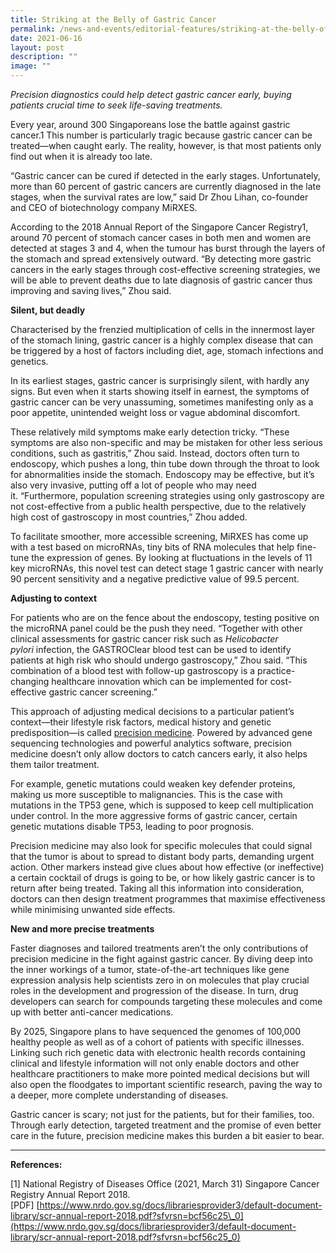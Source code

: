 ```yaml
---
title: Striking at the Belly of Gastric Cancer
permalink: /news-and-events/editorial-features/striking-at-the-belly-of-gastric-cancer/
date: 2021-06-16
layout: post
description: ""
image: ""
---
```

_Precision diagnostics could help detect gastric cancer early, buying patients crucial time to seek life-saving treatments._

Every year, around 300 Singaporeans lose the battle against gastric cancer.1 This number is particularly tragic because gastric cancer can be treated—when caught early. The reality, however, is that most patients only find out when it is already too late.

“Gastric cancer can be cured if detected in the early stages. Unfortunately, more than 60 percent of gastric cancers are currently diagnosed in the late stages, when the survival rates are low,” said Dr Zhou Lihan, co-founder and CEO of biotechnology company MiRXES.

According to the 2018 Annual Report of the Singapore Cancer Registry1, around 70 percent of stomach cancer cases in both men and women are detected at stages 3 and 4, when the tumour has burst through the layers of the stomach and spread extensively outward. “By detecting more gastric cancers in the early stages through cost-effective screening strategies, we will be able to prevent deaths due to late diagnosis of gastric cancer thus improving and saving lives,” Zhou said.

**Silent, but deadly**

Characterised by the frenzied multiplication of cells in the innermost layer of the stomach lining, gastric cancer is a highly complex disease that can be triggered by a host of factors including diet, age, stomach infections and genetics.

In its earliest stages, gastric cancer is surprisingly silent, with hardly any signs. But even when it starts showing itself in earnest, the symptoms of gastric cancer can be very unassuming, sometimes manifesting only as a poor appetite, unintended weight loss or vague abdominal discomfort.

These relatively mild symptoms make early detection tricky. “These symptoms are also non-specific and may be mistaken for other less serious conditions, such as gastritis,” Zhou said. Instead, doctors often turn to endoscopy, which pushes a long, thin tube down through the throat to look for abnormalities inside the stomach. Endoscopy may be effective, but it’s also very invasive, putting off a lot of people who may need it. “Furthermore, population screening strategies using only gastroscopy are not cost-effective from a public health perspective, due to the relatively high cost of gastroscopy in most countries,” Zhou added.

To facilitate smoother, more accessible screening, MiRXES has come up with a test based on microRNAs, tiny bits of RNA molecules that help fine-tune the expression of genes. By looking at fluctuations in the levels of 11 key microRNAs, this novel test can detect stage 1 gastric cancer with nearly 90 percent sensitivity and a negative predictive value of 99.5 percent.

**Adjusting to context**

For patients who are on the fence about the endoscopy, testing positive on the microRNA panel could be the push they need. “Together with other clinical assessments for gastric cancer risk such as _Helicobacter pylori_ infection, the GASTROClear blood test can be used to identify patients at high risk who should undergo gastroscopy,” Zhou said. “This combination of a blood test with follow-up gastroscopy is a practice-changing healthcare innovation which can be implemented for cost-effective gastric cancer screening.” 

This approach of adjusting medical decisions to a particular patient’s context—their lifestyle risk factors, medical history and genetic predisposition—is called [precision medicine](/about-us/why-we-do-it/). Powered by advanced gene sequencing technologies and powerful analytics software, precision medicine doesn’t only allow doctors to catch cancers early, it also helps them tailor treatment.

For example, genetic mutations could weaken key defender proteins, making us more susceptible to malignancies. This is the case with mutations in the TP53 gene, which is supposed to keep cell multiplication under control. In the more aggressive forms of gastric cancer, certain genetic mutations disable TP53, leading to poor prognosis.

Precision medicine may also look for specific molecules that could signal that the tumor is about to spread to distant body parts, demanding urgent action. Other markers instead give clues about how effective (or ineffective) a certain cocktail of drugs is going to be, or how likely gastric cancer is to return after being treated. Taking all this information into consideration, doctors can then design treatment programmes that maximise effectiveness while minimising unwanted side effects.

**New and more precise treatments**

Faster diagnoses and tailored treatments aren’t the only contributions of precision medicine in the fight against gastric cancer. By diving deep into the inner workings of a tumor, state-of-the-art techniques like gene expression analysis help scientists zero in on molecules that play crucial roles in the development and progression of the disease. In turn, drug developers can search for compounds targeting these molecules and come up with better anti-cancer medications.

By 2025, Singapore plans to have sequenced the genomes of 100,000 healthy people as well as of a cohort of patients with specific illnesses. Linking such rich genetic data with electronic health records containing clinical and lifestyle information will not only enable doctors and other healthcare practitioners to make more pointed medical decisions but will also open the floodgates to important scientific research, paving the way to a deeper, more complete understanding of diseases.

Gastric cancer is scary; not just for the patients, but for their families, too. Through early detection, targeted treatment and the promise of even better care in the future, precision medicine makes this burden a bit easier to bear.

* * *

**References:**

\[1\] National Registry of Diseases Office (2021, March 31) Singapore Cancer Registry Annual Report 2018. \[PDF\] [https://www.nrdo.gov.sg/docs/librariesprovider3/default-document-library/scr-annual-report-2018.pdf?sfvrsn=bcf56c25\_0](https://www.nrdo.gov.sg/docs/librariesprovider3/default-document-library/scr-annual-report-2018.pdf?sfvrsn=bcf56c25_0)